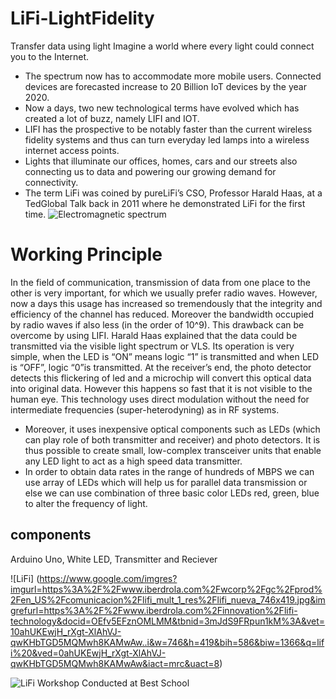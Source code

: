 # LiFi-LightFidelity
Transfer data using light
Imagine a world where every light could connect you to the Internet.
- The spectrum now has to accommodate more mobile users. Connected devices are forecasted increase to 20 Billion IoT devices by the year 2020. 
- Now a days, two new technological terms have evolved which has created a lot of buzz, namely LIFI and IOT.
- LIFI has the prospective to be notably faster than the current wireless fidelity systems and thus can turn everyday led lamps into a wireless internet access points.
- Lights that illuminate our offices, homes, cars and our streets also connecting us to data and powering our growing demand for connectivity.
- The term LiFi was coined by pureLiFi’s CSO, Professor Harald Haas, at a TedGlobal Talk back in 2011 where he demonstrated LiFi for the first time.
![Electromagnetic spectrum](https://www.google.com/imgres?imgurl=https%3A%2F%2Fdrastitech.files.wordpress.com%2F2016%2F03%2Fimages.jpg&imgrefurl=https%3A%2F%2Fdrastitech.wordpress.com%2F2016%2F03%2F21%2Fwhy-visible-light-spectrum-only-for-li-fi%2F&docid=ExxRVqMfx18nCM&tbnid=WN6UZ5BAxlebrM%3A&vet=10ahUKEwjVvL2Kt-XlAhURXK0KHYUvAwcQMwhXKAQwBA..i&w=559&h=263&bih=586&biw=1366&q=lifi%20spectrum&ved=0ahUKEwjVvL2Kt-XlAhURXK0KHYUvAwcQMwhXKAQwBA&iact=mrc&uact=8)

# Working Principle
In the field of communication, transmission of data from one place to the other is very important, for which we usually prefer radio waves. However, now a days this usage has increased so tremendously that the integrity and efficiency of the channel has reduced. Moreover the bandwidth occupied by radio waves if also less (in the order of 10^9). This drawback can be overcome by using LIFI. Harald Haas explained that the data could be transmitted via the visible light spectrum or VLS. Its operation is very simple, when the LED is “ON” means logic “1” is transmitted and when LED is “OFF”, logic “0”is transmitted. At the receiver’s end, the photo detector detects this flickering of led and a microchip will convert this optical data into original data. However this happens so fast that it is not visible to the human eye. This technology uses direct modulation without the need for intermediate frequencies (super-heterodyning) as in RF systems.
- Moreover, it uses inexpensive optical components such as LEDs (which can play role of both transmitter and receiver) and photo detectors. It is thus possible to create small, low-complex transceiver units that enable any LED light to act as a high speed data transmitter.
- In order to obtain data rates in the range of hundreds of MBPS we can use array of LEDs which will help us for parallel data transmission or else we can use combination of three basic color LEDs red, green, blue to alter the frequency of light.
## components
Arduino Uno, White LED, Transmitter and Reciever 

![LiFi] (https://www.google.com/imgres?imgurl=https%3A%2F%2Fwww.iberdrola.com%2Fwcorp%2Fgc%2Fprod%2Fen_US%2Fcomunicacion%2Flifi_mult_1_res%2Flifi_nueva_746x419.jpg&imgrefurl=https%3A%2F%2Fwww.iberdrola.com%2Finnovation%2Flifi-technology&docid=OEfv5EFznOMLMM&tbnid=3mJdS9FRpun1kM%3A&vet=10ahUKEwjH_rXgt-XlAhVJ-qwKHbTGD5MQMwh8KAMwAw..i&w=746&h=419&bih=586&biw=1366&q=lifi%20&ved=0ahUKEwjH_rXgt-XlAhVJ-qwKHbTGD5MQMwh8KAMwAw&iact=mrc&uact=8)

![LiFi Workshop Conducted at Best School](https://scontent-ort2-2.xx.fbcdn.net/v/t1.0-0/cp0/e15/q65/p240x240/27073188_209658779586828_1608471580863105864_n.jpg?_nc_cat=105&efg=eyJpIjoibyJ9&_nc_oc=AQnl2L1QdNm2by5GPfKXjIb6LrMM46ILRm9XMyf4-PiU3F1x63IEW9650VsQ3lLI-4jLCG9uX590BskbF8Zv0TKy&_nc_ht=scontent-ort2-2.xx&oh=24f410ae00c742cd501eb923949afd88&oe=5E47B0CD)
